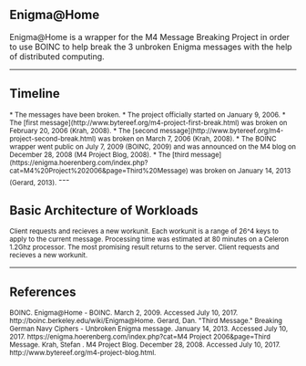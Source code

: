 ## Enigma@Home

Enigma@Home is a wrapper for the M4 Message Breaking Project in order to use
BOINC to help break the 3 unbroken Enigma messages with the help of distributed
computing.

---

## Timeline
<sub>
* The messages have been broken. 
* The project officially started on January 9, 2006.
* The [first message](http://www.bytereef.org/m4-project-first-break.html) was
broken on February 20, 2006 (Krah, 2008).
* The [second message](http://www.bytereef.org/m4-project-second-break.html) was 
broken on March 7, 2006 (Krah, 2008).
* The BOINC wrapper went public on July 7, 2009 (BOINC, 2009) and was 
announced on the M4 blog on December 28, 2008 (M4 Project Blog, 2008).
* The [third
message](https://enigma.hoerenberg.com/index.php?cat=M4%20Project%202006&page=Third%20Message) 
was broken on January 14, 2013 (Gerard, 2013).
</sub>
---

## Basic Architecture of Workloads
<sub>
Client requests and recieves a new workunit.
Each workunit is a range of 26^4 keys to apply to the current message. 
Processing time was estimated at 80 minutes on a Celeron 1.2Ghz processor.
The most promising result returns to the server.
Client requests and recieves a new workunit.
</sub>

---

## References
<sub>
BOINC. Enigma@Home - BOINC. March 2, 2009. Accessed July 10,
2017. http://boinc.berkeley.edu/wiki/Enigma@Home.
Gerard, Dan. "Third Message." Breaking German Navy Ciphers - Unbroken Enigma
message. January 14, 2013. Accessed July 10, 2017.
https://enigma.hoerenberg.com/index.php?cat=M4 Project 2006&page=Third Message.
Krah, Stefan . M4 Project Blog. December 28, 2008. Accessed July 10, 2017.
http://www.bytereef.org/m4-project-blog.html.
</sub>
